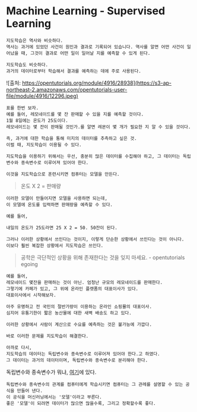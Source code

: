 # Machine Learning - Supervised Learning

```
지도학습은 역사와 비슷하다.
역사는 과거에 있었던 사건이 원인과 결과로 기록되어 있습니다. 역사를 알면 어떤 사건이 일어났을 때, 그것이 결과로 어떤 일이 일어날 지를 예측할 수 있게 된다.

지도학습도 비슷하다.
과거의 데이터로부터 학습해서 결과를 예측하는 데에 주로 사용된다.
```

![출처: https://opentutorials.org/module/4916/28938](https://s3-ap-northeast-2.amazonaws.com/opentutorials-user-file/module/4916/12296.jpeg)

```
표를 한번 보자.
예를 들어, 레모네이드를 몇 잔 판매할 수 있을 지를 예측할 것이다.
1월 8일에는 온도가 25도이다.
레모네이드는 몇 잔이 판매될 것인가.를 알면 레몬이 몇 개가 필요한 지 알 수 있을 것이다.

즉, 과거에 대한 학습을 통해 미지의 데이터를 추측하고 싶은 것.
이럴 때, 지도학습이 이용될 수 있다.

지도학습을 이용하기 위해서는 우선, 충분히 많은 데이터를 수집해야 하고, 그 데이터는 독립변수와 종속변수로 이루어져 있어야 한다.

이것을 지도학습으로 훈련시키면 컴퓨터는 모델을 만든다.
```

> 온도 X 2 = 판매량

```
이러한 모델이 만들어지면 모델을 사용하면 되는데,
이 모델에 온도를 입력하면 판매량을 예측할 수 있다.

예를 들어,

내일의 온도가 25도라면 25 X 2 = 50. 50잔이 된다.
```

```
그러나 이러한 상황에서 쓰인다는 것이지, 이렇게 단순한 상황에서 쓰인다는 것이 아니다.
이보다 훨씬 복잡한 상황에서 지도학습은 쓰인다.
```

> 공학은 극단적인 상황을 위해 존재한다는 것을 잊지 마세요. - opentutorials egoing

```
예를 들어,
레모네이드 몇잔을 판매하는 것이 아닌. 엄청난 규모의 레모네이드를 판매한다.
그렇기에 카페가 있고, 그 위에 온라인 플랫폼의 대표이사가 있다.
대표이사에서 시작해보자.

아주 유명하고 전 국민의 절반가량이 이용하는 온라인 쇼핑묠의 대표이사.
심지어 유통기한이 짧은 농산물에 대한 새벽 배송도 하고 있다.

이러한 상황에서 사람이 계산으로 수요를 예측하는 것은 불가능에 가깝다.

바로 이러한 문제를 지도학습이 해결한다.
```

```
아까로 다시,
지도학습의 데이터는 독립변수와 종속변수로 이루어져 있어야 한다.고 하였다.
그 데이터는 과거의 데이터이며, 독립변수와 종속변수로 분리해야 한다.
```

독립변수와 종속변수가 뭐냐, [여기](https://github.com/Haneum-Park/Learning-References-Docs/blob/master/Machine%20Learning/independent_variable__dependent_variable.md)에 있다.

```
독립변수와 종속변수의 관계를 컴퓨터에게 학습시키면 컴퓨터는 그 관례를 설명할 수 있는 공식을 만들어 낸다.
이 공식을 머신러닝에서는 '모델'이라고 부른다.
좋은 '모델'이 되려면 데이터가 많으면 많을수록, 그리고 정확할수록 좋다.
```


